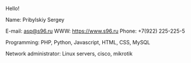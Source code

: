 Hello!

Name: Pribylskiy Sergey

E-mail: asp@s96.ru
WWW: https://www.s96.ru
Phone: +7(922) 225-225-5


Programming: PHP, Python, Javascript, HTML, CSS, MySQL

Network administrator: Linux servers, cisco, mikrotik


<!--
**ASP96/ASP96** is a ✨ _special_ ✨ repository because its `README.md` (this file) appears on your GitHub profile.

Here are some ideas to get you started:

- 🔭 I’m currently working on ...
- 🌱 I’m currently learning ...
- 👯 I’m looking to collaborate on ...
- 🤔 I’m looking for help with ...
- 💬 Ask me about ...
- 📫 How to reach me: ...
- 😄 Pronouns: ...
- ⚡ Fun fact: ...
-->
